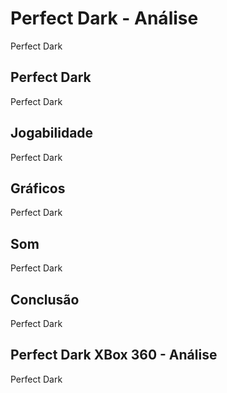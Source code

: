 ---
---

# Perfect Dark - Análise

Perfect Dark

## Perfect Dark

Perfect Dark

## Jogabilidade

Perfect Dark

## Gráficos

Perfect Dark

## Som

Perfect Dark

## Conclusão

Perfect Dark

## Perfect Dark XBox 360 - Análise

Perfect Dark
